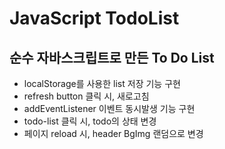 # JavaScript TodoList

## 순수 자바스크립트로 만든 To Do List

* localStorage를 사용한 list 저장 기능 구현
* refresh button 클릭 시, 새로고침
* addEventListener 이벤트 동시발생 기능 구현
* todo-list 클릭 시, todo의 상태 변경
* 페이지 reload 시, header BgImg 랜덤으로 변경
